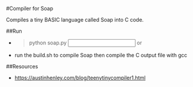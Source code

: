#Compiler for Soap

Compiles a tiny BASIC language called Soap into C code.


##Run
* > python soap.py <input file>
or 
* run the build.sh to compile Soap then compile the C output file with gcc



##Resources
* https://austinhenley.com/blog/teenytinycompiler1.html

